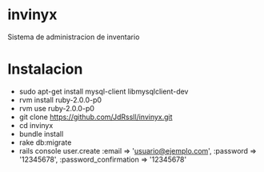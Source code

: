 invinyx
=======

Sistema de administracion de inventario

Instalacion
=======

* sudo apt-get install mysql-client libmysqlclient-dev
* rvm install ruby-2.0.0-p0
* rvm use ruby-2.0.0-p0
* git clone https://github.com/JdRssll/invinyx.git
* cd invinyx
* bundle install
* rake db:migrate
* rails console user.create :email => 'usuario@ejemplo.com', :password => '12345678', :password_confirmation => '12345678'
